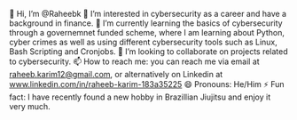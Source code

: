 👋 Hi, I’m @Raheebk
👀 I’m interested in cybersecurity as a career and have a background in finance.
🌱 I’m currently learning the basics of cybersecurity through a governemnet funded scheme, where I am learning about Python, cyber crimes as well as using different cybersecurity tools such as Linux, Bash Scripting and Cronjobs.
💞️ I’m looking to collaborate on projects related to cybersecurity.
📫 How to reach me: you can reach me via email at raheeb.karim12@gmail.com, or alternatively on Linkedin at www.linkedin.com/in/raheeb-karim-183a35225
😄 Pronouns: He/Him
⚡ Fun fact: I have recently found a new hobby in Brazillian Jiujitsu and enjoy it very much.
